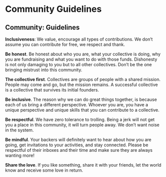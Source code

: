 # Community Guidelines

## **Community: Guidelines**

**Inclusiveness**: We value, encourage all types of contributions. We don’t assume you can contribute for free, we respect and thank.  


**Be honest**. Be honest about who you are, what your collective is doing, why you are fundraising and what you want to do with those funds. Dishonesty is not only damaging to you but to all other collectives. Don’t be the one bringing mistrust into this community.

**The collective first**. Collectives are groups of people with a shared mission. People may come and go, but the mission remains. A successful collective is a collective that survives its initial founders.

**Be inclusive**. The reason why we can do great things together, is because each of us bring a different perspective. Whoever you are, you have a unique perspective and unique skills that you can contribute to a collective.

**Be respectful**. We have zero tolerance to trolling. Being a jerk will not get you a place in this community, it will turn people away. We don’t want noise in the system.

**Be mindful**. Your backers will definitely want to hear about how you are going, get invitations to your activities, and stay connected. Please be respectful of their inboxes and their time and make sure they are always wanting more!

**Share the love**. If you like something, share it with your friends, let the world know and receive some love in return.

